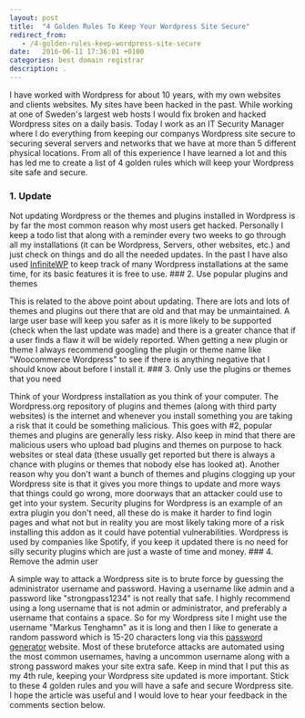 ```yaml
---
layout: post
title:  "4 Golden Rules To Keep Your Wordpress Site Secure"
redirect_from:
   - /4-golden-rules-keep-wordpress-site-secure
date:   2016-06-11 17:36:01 +0100
categories: best domain registrar
description: .
---
```


I have worked with Wordpress for about 10 years, with my own websites and clients websites. My sites have been hacked in the past. While working at one of Sweden's largest web hosts I would fix broken and hacked Wordpress sites on a daily basis. Today I work as an IT Security Manager where I do everything from keeping our companys Wordpress site secure to securing several servers and networks that we have at more than 5 different physical locations. From all of this experience I have learned a lot and this has led me to create a list of 4 golden rules which will keep your Wordpress site safe and secure.

### 1. Update

 Not updating Wordpress or the themes and plugins installed in Wordpress is by far the most common reason why most users get hacked. Personally I keep a todo list that along with a reminder every two weeks to go through all my installations (it can be Wordpress, Servers, other websites, etc.) and just check on things and do all the needed updates. In the past I have also used [InfiniteWP](https://infinitewp.com/) to keep track of many Wordpress installations at the same time, for its basic features it is free to use. ### 2. Use popular plugins and themes

 This is related to the above point about updating. There are lots and lots of themes and plugins out there that are old and that may be unmaintained. A large user base will keep you safer as it is more likely to be supported (check when the last update was made) and there is a greater chance that if a user finds a flaw it will be widely reported. When getting a new plugin or theme I always recommend googling the plugin or theme name like "Woocommerce Wordpress" to see if there is anything negative that I should know about before I install it. ### 3. Only use the plugins or themes that you need

 Think of your Wordpress installation as you think of your computer. The Wordpress.org repository of plugins and themes (along with third party websites) is the internet and whenever you install something you are taking a risk that it could be something malicious. This goes with #2, popular themes and plugins are generally less risky. Also keep in mind that there are malicious users who upload bad plugins and themes on purpose to hack websites or steal data (these usually get reported but there is always a chance with plugins or themes that nobody else has looked at). Another reason why you don't want a bunch of themes and plugins clogging up your Wordpress site is that it gives you more things to update and more ways that things could go wrong, more doorways that an attacker could use to get into your system. Security plugins for Wordpress is an example of an extra plugin you don't need, all these do is make it harder to find login pages and what not but in reality you are most likely taking more of a risk installing this addon as it could have potential vulnerabilities. Wordpress is used by companies like Spotify, if you keep it updated there is no need for silly security plugins which are just a waste of time and money. ### 4. Remove the admin user

 A simple way to attack a Wordpress site is to brute force by guessing the administrator username and password. Having a username like admin and a password like "strongpass1234" is not really that safe. I highly recommend using a long username that is not admin or administrator, and preferably a username that contains a space. So for my Wordpress site I might use the username "Markus Tenghamn" as it is long and then I like to generate a random password which is 15-20 characters long via this [password generator](http://strongpasswordgenerator.com/) website. Most of these bruteforce attacks are automated using the most common usernames, having a uncommon username along with a strong password makes your site extra safe. Keep in mind that I put this as my 4th rule, keeping your Wordpress site updated is more important. Stick to these 4 golden rules and you will have a safe and secure Wordpress site. I hope the article was useful and I would love to hear your feedback in the comments section below.